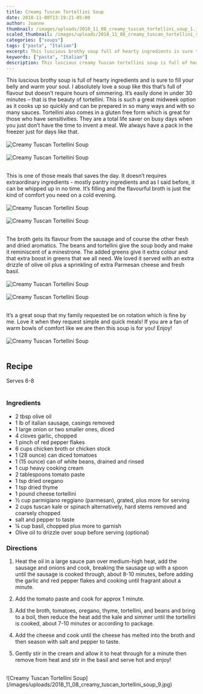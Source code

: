 ```yaml
---
title: Creamy Tuscan Tortellini Soup
date: 2018-11-08T13:19:21-05:00
author: Joanne
thumbnail: /images/uploads/2018_11_08_creamy_tuscan_tortellini_soup_1.jpg
scaled_thumbnail: /images/uploads/2018_11_08_creamy_tuscan_tortellini_soup_0.jpg
categories: ["soups"]
tags: ["pasta", "Italian"]
excerpt: This luscious brothy soup full of hearty ingredients is sure to fill your belly and warm your soul
keywords: ["pasta", "Italian"]
description: This luscious creamy Tuscan tortellini soup is full of hearty ingredients and is sure to fill your belly and warm your soul. This tortellini soup can be cooked in under 30 minutes and prepared in several different ways.
---
```


This luscious brothy soup is full of hearty ingredients and is sure to fill your belly and warm your soul. I absolutely love a soup like this that’s full of flavour but doesn’t require hours of simmering. It’s easily done in under 30 minutes – that is the beauty of tortellini. This is such a great midweek option as it cooks up so quickly and can be prepared in so many ways and with so many sauces. Tortellini also comes in a gluten free form which is great for those who have sensitivities. They are a total life saver on busy days when you just don’t have the time to invent a meal. We always have a pack in the freezer just for days like that.
</br>
</br>
![Creamy Tuscan Tortellini Soup](/images/uploads/2018_11_08_creamy_tuscan_tortellini_soup_2.jpg)
</br>
</br>
![Creamy Tuscan Tortellini Soup](/images/uploads/2018_11_08_creamy_tuscan_tortellini_soup_3.jpg)
</br>
</br>

This is one of those meals that saves the day. It doesn’t requires extraordinary ingredients - mostly pantry ingredients and as I said before, it can be whipped up in no time. It’s filling and the flavourful broth is just the kind of comfort you need on a cold evening.
</br>
</br>
![Creamy Tuscan Tortellini Soup](/images/uploads/2018_11_08_creamy_tuscan_tortellini_soup_4.jpg)
</br>
</br>
![Creamy Tuscan Tortellini Soup](/images/uploads/2018_11_08_creamy_tuscan_tortellini_soup_5.jpg)
</br>
</br>

The broth gets its flavour from the sausage and of course the other fresh and dried aromatics. The beans and tortellini give the soup body and make it reminiscent of a minestrone. The added greens give it extra colour and that extra boost in greens that we all need. We loved it served with an extra drizzle of olive oil plus a sprinkling of extra Parmesan cheese and fresh basil.
</br>
</br>
![Creamy Tuscan Tortellini Soup](/images/uploads/2018_11_08_creamy_tuscan_tortellini_soup_6.jpg)
</br>
</br>
![Creamy Tuscan Tortellini Soup](/images/uploads/2018_11_08_creamy_tuscan_tortellini_soup_7.jpg)
</br>
</br>

It’s a great soup that my family requested be on rotation which is fine by me. Love it when they request simple and quick meals! If you are a fan of warm bowls of comfort like we are then this soup is for you! Enjoy!
</br>
</br>
![Creamy Tuscan Tortellini Soup](/images/uploads/2018_11_08_creamy_tuscan_tortellini_soup_8.jpg)
</br>
</br>

## Recipe
Serves 6-8
</br>
</br>

### Ingredients

* 2 tbsp olive oil
* 1 lb of italian sausage, casings removed
* 1 large onion or two smaller ones, diced
* 4 cloves garlic, chopped
* 1 pinch of red pepper flakes
* 6 cups chicken broth or chicken stock
* 1 (28 ounce) can diced tomatoes
* 1 (15 ounce) can of white beans, drained and rinsed
* 1 cup heavy cooking cream
* 2 tablespoons tomato paste
* 1 tsp dried oregano
* 1 tsp dried thyme
* 1 pound cheese tortellini
* &frac12; cup parmigiano reggiano (parmesan), grated, plus more for serving
* 2 cups tuscan kale or spinach alternatively, hard stems removed and coarsely chopped
* salt and pepper to taste
* &frac14; cup basil, chopped plus more to garnish
* Olive oil to drizzle over soup before serving (optional)

### Directions

1. Heat the oil in a large sauce pan over medium-high heat, add the sausage and onions and cook, breaking the sausage up with a spoon until the sausage is cooked through, about 8-10 minutes, before adding the garlic and red pepper flakes and cooking until fragrant about a minute.

2. Add the tomato paste and cook for approx 1 minute.

3. Add the broth, tomatoes, oregano, thyme, tortellini, and beans and bring to a boil, then reduce the heat add the kale and simmer until the tortellini is cooked, about 7-10 minutes or according to package.

4. Add the cheese and cook until the cheese has melted into the broth and then season with salt and pepper to taste.

5. Gently stir in the cream and allow it to heat through for a minute then remove from heat and stir in the basil and serve hot and enjoy!

</br>
![Creamy Tuscan Tortellini Soup](/images/uploads/2018_11_08_creamy_tuscan_tortellini_soup_9.jpg)
